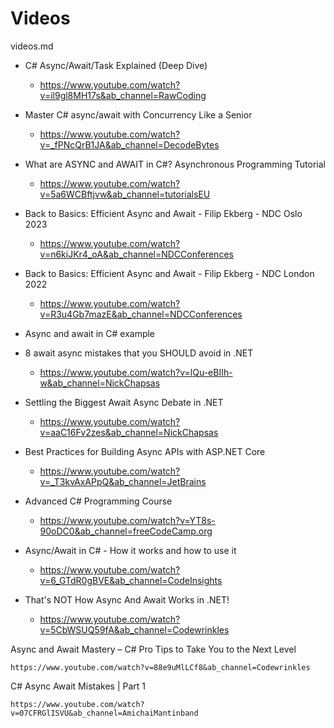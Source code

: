 # Videos

videos.md

*   C# Async/Await/Task Explained (Deep Dive)

    *   https://www.youtube.com/watch?v=il9gl8MH17s&ab_channel=RawCoding

*   Master C# async/await with Concurrency Like a Senior

    *   https://www.youtube.com/watch?v=_fPNcQrB1JA&ab_channel=DecodeBytes

*   What are ASYNC and AWAIT in C#? Asynchronous Programming Tutorial

    *   https://www.youtube.com/watch?v=5a6WCBftjvw&ab_channel=tutorialsEU

*   Back to Basics: Efficient Async and Await - Filip Ekberg - NDC Oslo 2023

    *   https://www.youtube.com/watch?v=n6kiJKr4_oA&ab_channel=NDCConferences

*   Back to Basics: Efficient Async and Await - Filip Ekberg - NDC London 2022

    *   https://www.youtube.com/watch?v=R3u4Gb7mazE&ab_channel=NDCConferences

*   Async and await in C# example

*   8 await async mistakes that you SHOULD avoid in .NET

    *   https://www.youtube.com/watch?v=lQu-eBIIh-w&ab_channel=NickChapsas

*   Settling the Biggest Await Async Debate in .NET

    *   https://www.youtube.com/watch?v=aaC16Fv2zes&ab_channel=NickChapsas

*   Best Practices for Building Async APIs with ASP.NET Core

    *   https://www.youtube.com/watch?v=_T3kvAxAPpQ&ab_channel=JetBrains

*   Advanced C# Programming Course

    *   https://www.youtube.com/watch?v=YT8s-90oDC0&ab_channel=freeCodeCamp.org

*   Async/Await in C# - How it works and how to use it

    *   https://www.youtube.com/watch?v=6_GTdR0gBVE&ab_channel=CodeInsights

*   That's NOT How Async And Await Works in .NET!

    *   https://www.youtube.com/watch?v=5CbWSUQ59fA&ab_channel=Codewrinkles

Async and Await Mastery – C# Pro Tips to Take You to the Next Level

    https://www.youtube.com/watch?v=88e9uMlLCf8&ab_channel=Codewrinkles

C# Async Await Mistakes | Part 1

    https://www.youtube.com/watch?v=07CFRGlISVU&ab_channel=AmichaiMantinband

